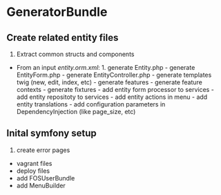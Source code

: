 # GeneratorBundle

## Create related entity files
  1. Extract common structs and components
  -  From an input *entity.orm.xml*:
    1. generate Entity.php
    -  generate EntityForm.php
    -  generate EntityController.php
    -  generate templates twig (new, edit, index, etc)
    -  generate features
    -  generate feature contexts
    -  generate fixtures
    -  add entity form processor to services
    -  add entity repositoty to services
    -  add entity actions in menu
    -  add entity translations
    -  add configuration parameters in DependencyInjection (like page_size, etc)

## Inital symfony setup
  1. create error pages
  -  vagrant files
  -  deploy files
  -  add FOSUserBundle
  -  add MenuBuilder
